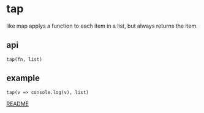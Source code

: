 # tap

like map applys a function to each item in a list, but always returns
the item.

## api

`tap(fn, list)`


## example

```
tap(v => console.log(v), list)
```

[README](../../../README.md)
